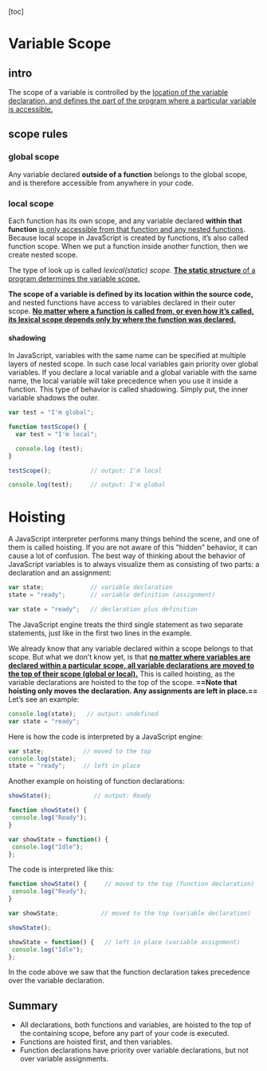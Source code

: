 [toc]
# Variable Scope
## intro
The scope of a variable is controlled by the <u>location of the variable declaration, and defines the part of the program where a particular variable is accessible.</u>
## scope rules
### global scope
Any variable declared **outside of a function** belongs to the global scope, and is therefore accessible from anywhere in your code.
### local scope
Each function has its own scope, and any variable declared **within that function** <u>is only accessible from that function and any nested functions</u>. Because local scope in JavaScript is created by functions, it’s also called function scope. When we put a function inside another function, then we create nested scope.

The type of look up is called *lexical(static) scope*. <u>**The static structure** of a program determines the variable scope.</u>

**The scope of a variable is defined by its location within the source code,** and nested functions have access to variables declared in their outer scope. <u>**No matter where a function is called from, or even how it’s called, its lexical scope depends only by where the function was declared.**</u>

#### shadowing
In JavaScript, variables with the same name can be specified at multiple layers of nested scope. In such case local variables gain priority over global variables. If you declare a local variable and a global variable with the same name, the local variable will take precedence when you use it inside a function. This type of behavior is called shadowing. Simply put, the inner variable shadows the outer.

```js
var test = "I'm global";

function testScope() {
  var test = "I'm local";

  console.log (test);     
}

testScope();           // output: I'm local

console.log(test);     // output: I'm global
```

# Hoisting
A JavaScript interpreter performs many things behind the scene, and one of them is called hoisting. If you are not aware of this "hidden" behavior, it can cause a lot of confusion. The best way of thinking about the behavior of JavaScript variables is to always visualize them as consisting of two parts: a declaration and an assignment:
```js
var state;             // variable declaration
state = "ready";       // variable definition (assignment)

var state = "ready";   // declaration plus definition
```

The JavaScript engine treats the third single statement as two separate statements, just like in the first two lines in the example.

We already know that any variable declared within a scope belongs to that scope. But what we don’t know yet, is that <u>**no matter where variables are declared within a particular scope, all variable declarations are moved to the top of their scope (global or local).**</u> This is called hoisting, as the variable declarations are hoisted to the top of the scope. **==Note that hoisting only moves the declaration. Any assignments are left in place.==** Let’s see an example:

```js
console.log(state);   // output: undefined
var state = "ready";
```
 Here is how the code is interpreted by a JavaScript engine:
 ```js
 var state;           // moved to the top
console.log(state);   
state = "ready";     // left in place
 ```
 
 Another example on hoisting of function declarations:
 ```js
 showState();            // output: Ready

function showState() {
  console.log("Ready");
} 

var showState = function() {
  console.log("Idle");
};
 ```
 The code is interpreted like this:
 ```js
 function showState() {     // moved to the top (function declaration)
  console.log("Ready");
} 

var showState;            // moved to the top (variable declaration)

showState();  

showState = function() {   // left in place (variable assignment)
  console.log("Idle");
};
 ```

In the code above we saw that the function declaration takes precedence over the variable declaration. 

## Summary
- All declarations, both functions and variables, are hoisted to the top of the containing scope, before any part of your code is executed.
- Functions are hoisted first, and then variables.
- Function declarations have priority over variable declarations, but not over variable assignments.